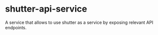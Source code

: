 # shutter-api-service
A service that allows to use shutter as a service by exposing relevant API endpoints.
